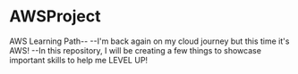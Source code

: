 # AWSProject
AWS Learning Path--
--I'm back again on my cloud journey but this time it's AWS!
--In this repository, I will be creating a few things to showcase important skills to help me LEVEL UP!
